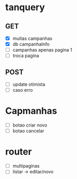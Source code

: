 # tanquery
## GET
- [x] muitas campanhas
- [x] db campanhaInfo
- [ ] campanhas apenas pagina 1
- [ ] troca pagina
## POST
- [ ] update otimista
- [ ] caso erro

# Capmanhas
- [ ] botao criar novo
- [ ] botao cancelar

# router
- [ ] multipaginas
- [ ] listar -> editar/novo